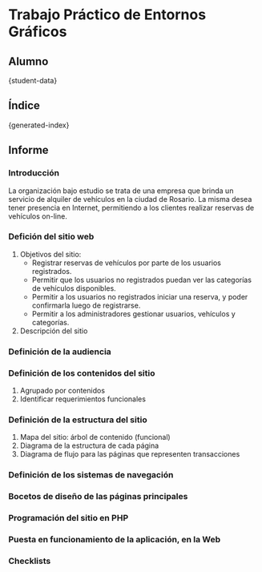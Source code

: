 # Trabajo Práctico de Entornos Gráficos
## Alumno
{student-data}
## Índice
{generated-index}

## Informe
### Introducción
La organización bajo estudio se trata de una empresa que brinda un servicio de
alquiler de vehículos en la ciudad de Rosario. La misma desea tener presencia en Internet, permitiendo a los clientes realizar reservas de vehículos on-line.
### Defición del sitio web
  1. Objetivos del sitio:
      * Registrar reservas de vehículos por parte de los usuarios registrados.
      * Permitir que los usuarios no registrados puedan ver las categorías de vehículos disponibles.
      * Permitir a los usuarios no registrados iniciar una reserva, y poder confirmarla luego de registrarse.
      * Permitir a los administradores gestionar usuarios, vehículos y categorías.
  1. Descripción del sitio

### Definición de la audiencia
### Definición de los contenidos del sitio
  1. Agrupado por contenidos
  1. Identificar requerimientos funcionales

### Definición de la estructura del sitio
  1. Mapa del sitio: árbol de contenido (funcional)
  1. Diagrama de la estructura de cada página
  1. Diagrama de flujo para las páginas que representen transacciones

### Definición de los sistemas de navegación
### Bocetos de diseño de las páginas principales
### Programación del sitio en PHP
### Puesta en funcionamiento de la aplicación, en la Web
### Checklists
